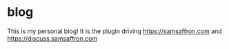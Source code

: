 # blog

This is my personal blog! It is the plugin driving https://samsaffron.com and https://discuss.samsaffron.com 

